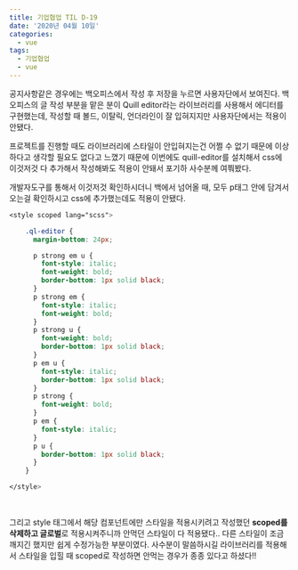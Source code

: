 ```yaml
---
title: 기업협업 TIL D-19
date: '2020년 04월 10일'
categories:
  - vue
tags:
  - 기업협업
  - vue
---
```


공지사항같은 경우에는 백오피스에서 작성 후 저장을 누르면 사용자단에서 보여진다. 백오피스의 글 작성 부분을 맡은 분이 Quill editor라는 라이브러리를 사용해서 에디터를 구현했는데, 작성할 때 볼드, 이탈릭, 언더라인이 잘 입혀지지만 사용자단에서는 적용이 안됐다.

프로젝트를 진행할 때도 라이브러리에 스타일이 안입혀지는건 어쩔 수 없기 때문에 이상하다고 생각할 필요도 없다고 느꼈기 때문에 이번에도 quill-editor를 설치해서 css에 이것저것 다 추가해서 작성해봐도 적용이 안돼서 포기하 사수분께 여쭤봤다.

개발자도구를 통해서 이것저것 확인하시더니 백에서 넘어올 때, 모두 p태그 안에 담겨서 오는걸 확인하시고 css에 추가했는데도 적용이 안됐다.

```css
<style scoped lang="scss">

    .ql-editor {
      margin-bottom: 24px;

      p strong em u {
        font-style: italic;
        font-weight: bold;
        border-bottom: 1px solid black;
      }
      p strong em {
        font-style: italic;
        font-weight: bold;
      }
      p strong u {
        font-weight: bold;
        border-bottom: 1px solid black;
      }
      p em u {
        font-style: italic;
        border-bottom: 1px solid black;
      }
      p strong {
        font-weight: bold;
      }
      p em {
        font-style: italic;
      }
      p u {
        border-bottom: 1px solid black;
      }
    }

</style>
```

<br />

그리고 style 태그에서 해당 컴포넌트에만 스타일을 적용시키려고 작성했던 **scoped를 삭제하고 글로벌**로 적용시켜주니까 안먹던 스타일이 다 적용됐다.. 다른 스타일이 조금 깨지긴 했지만 쉽게 수정가능한 부분이였다. 사수분이 말씀하시길 라이브러리를 적용해서 스타일을 입힐 때 scoped로 작성하면 안먹는 경우가 종종 있다고 하셨다!!

